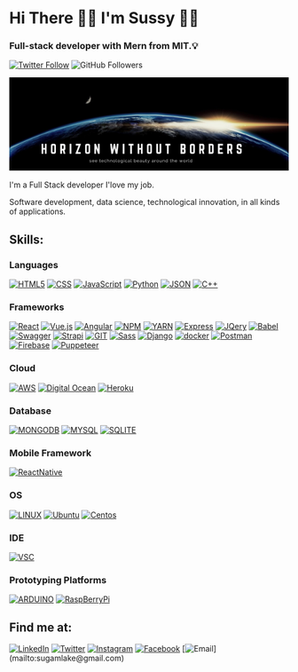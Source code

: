 #  Hi There 👋🏼 I'm Sussy 👩‍💻
###  Full-stack developer with Mern from MIT.💡

[![Twitter Follow](https://img.shields.io/twitter/follow/sussy183?style=social)](https://twitter.com/sussy183)
![GitHub Followers](https://img.shields.io/github/followers/sugamlake?style=social)


 <img src= "https://github.com/Sugamlake/Sugamlake/blob/main/horizon%20without%20borders.png"/>

I'm a Full Stack developer I'love my job.

Software development, data science, technological innovation, in all kinds of applications.


## Skills:
### Languages 
[![HTML5](https://img.shields.io/badge/HTML5-E34F26?style=for-the-badge&logo=html5&logoColor=white)]()
[![CSS](https://img.shields.io/badge/CSS3-1572B6?style=for-the-badge&logo=css3&logoColor=white)]()
[![JavaScript](https://img.shields.io/badge/JavaScript-F7DF1E?style=for-the-badge&logo=javascript&logoColor=white&labelColor=101010)]()
[![Python](https://img.shields.io/badge/Python-FFD43B?style=for-the-badge&logo=python&logoColor=darkgreen)]()
[![JSON](https://img.shields.io/badge/json-5E5C5C?style=for-the-badge&logo=json&logoColor=white)]()
[![C++](https://img.shields.io/badge/C%2B%2B-00599C?style=for-the-badge&logo=c%2B%2B&logoColor=white)]()
### Frameworks
[![React](https://img.shields.io/badge/React-20232A?style=for-the-badge&logo=react&logoColor=61DAFB)]()
[![Vue.js](https://img.shields.io/badge/Vue.js-35495E?style=for-the-badge&logo=vuedotjs&logoColor=4FC08D)]()
[![Angular](https://img.shields.io/badge/Angular-DD0031?style=for-the-badge&logo=angular&logoColor=white)]()
[![NPM](https://img.shields.io/badge/npm-CB3837?style=for-the-badge&logo=npm&logoColor=white)]()
[![YARN](https://img.shields.io/badge/Yarn-2C8EBB?style=for-the-badge&logo=yarn&logoColor=white)]()
[![Express](https://img.shields.io/badge/Express.js-000000?style=for-the-badge&logo=express&logoColor=white)]()
[![JQery](https://img.shields.io/badge/jQuery-0769AD?style=for-the-badge&logo=jquery&logoColor=white)]()
[![Babel](https://img.shields.io/badge/Babel-F9DC3E?style=for-the-badge&logo=babel&logoColor=white)]()
[![Swagger](https://img.shields.io/badge/Swagger-85EA2D?style=for-the-badge&logo=Swagger&logoColor=white)]()
[![Strapi](https://img.shields.io/badge/strapi-2e7eea?style=for-the-badge&logo=strapi&logoColor=white)]()
[![GIT](https://img.shields.io/badge/Git-F05032?style=for-the-badge&logo=git&logoColor=white)]()
[![Sass](https://img.shields.io/badge/Sass-CC6699?style=for-the-badge&logo=sass&logoColor=white)]()
[![Django](https://img.shields.io/badge/DJANGO-REST-ff1709?style=for-the-badge&logo=django&logoColor=white&color=ff1709&labelColor=gray)]()
[![docker](https://img.shields.io/badge/Docker-2CA5E0?style=for-the-badge&logo=docker&logoColor=white)]()
[![Postman](https://img.shields.io/badge/Postman-FF6C37?style=for-the-badge&logo=Postman&logoColor=white)]()
[![Firebase](https://img.shields.io/badge/firebase-ffca28?style=for-the-badge&logo=firebase&logoColor=black)]()
[![Puppeteer](https://img.shields.io/badge/Puppeteer-40B5A4?style=for-the-badge&logo=Puppeteer&logoColor=white)]()
### Cloud
[![AWS](https://img.shields.io/badge/AWS-232F3E?style=for-the-badge&logo=amazon-aws&logoColor=white&labelColor=101010)]()
[![Digital Ocean](https://img.shields.io/badge/Digital_Ocean-0080FF?style=for-the-badge&logo=DigitalOcean&logoColor=white)]()
[![Heroku](https://img.shields.io/badge/Heroku-430098?style=for-the-badge&logo=heroku&logoColor=white)]()
### Database
[![MONGODB](https://img.shields.io/badge/MongoDB-4EA94B?style=for-the-badge&logo=mongodb&logoColor=white)]()
[![MYSQL](https://img.shields.io/badge/MySQL-005C84?style=for-the-badge&logo=mysql&logoColor=white)]()
[![SQLITE](https://img.shields.io/badge/SQLite-07405E?style=for-the-badge&logo=sqlite&logoColor=white)]()
### Mobile Framework
[![ReactNative](https://img.shields.io/badge/React_Native-20232A?style=for-the-badge&logo=react&logoColor=61DAFB)]()
### OS
[![LINUX](https://img.shields.io/badge/Linux-FCC624?style=for-the-badge&logo=linux&logoColor=black)]()
[![Ubuntu](https://img.shields.io/badge/Ubuntu-E95420?style=for-the-badge&logo=ubuntu&logoColor=white)]()
[![Centos](https://img.shields.io/badge/Cent%20OS-262577?style=for-the-badge&logo=CentOS&logoColor=white)]()
### IDE
[![VSC](https://img.shields.io/badge/Visual_Studio_Code-0078D4?style=for-the-badge&logo=visual%20studio%20code&logoColor=white)]()
### Prototyping Platforms
[![ARDUINO](https://img.shields.io/badge/Arduino-00979D?style=for-the-badge&logo=Arduino&logoColor=white)]()
[![RaspBerryPi](https://img.shields.io/badge/Raspberry%20Pi-A22846?style=for-the-badge&logo=Raspberry%20Pi&logoColor=white)]()
## Find me at:
[![LinkedIn](https://img.shields.io/badge/LinkedIn-susanaGamboa-blue.svg?style=for-the-badge)](https://www.linkedin.com/in/susana-gamboa/)
[![Twitter](https://img.shields.io/badge/Twitter-@sussy183-1DA1F2?style=for-the-badge)](https://twitter.com/sussy183)
[![Instagram](https://img.shields.io/badge/Instagram-@sussyust-E4405F?style=for-the-badge)](https://instagram.com/sussyust)
[![Facebook](https://img.shields.io/badge/Facebook-@sussy.ust-1877F2?style=for-the-badge)](https://facebook.com/sussy.ust)
[![Email](https://img.shields.io/badge/sugamlake@gmail.com-my_personal_email_(Fast_response_Message+Coffee)_Thank_you!-orange?style=for-the-badge)](mailto:sugamlake@gmail.com) 


